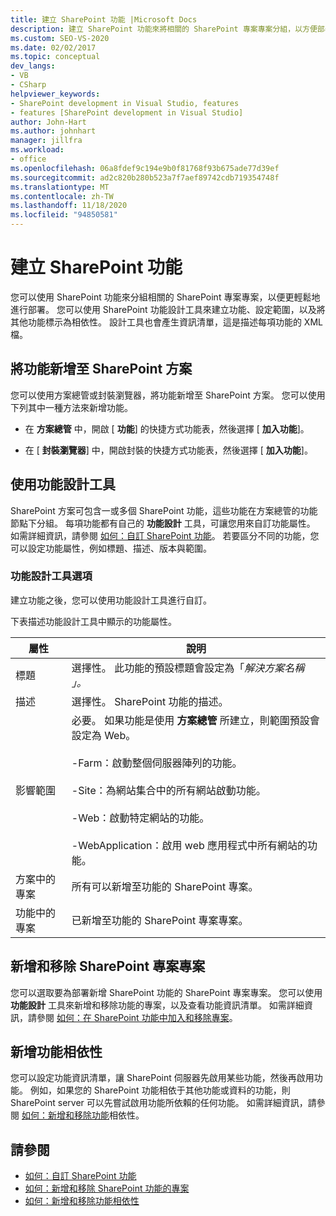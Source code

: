 ```yaml
---
title: 建立 SharePoint 功能 |Microsoft Docs
description: 建立 SharePoint 功能來將相關的 SharePoint 專案專案分組，以方便部署。 將功能新增至 SharePoint 方案。 使用功能設計工具。
ms.custom: SEO-VS-2020
ms.date: 02/02/2017
ms.topic: conceptual
dev_langs:
- VB
- CSharp
helpviewer_keywords:
- SharePoint development in Visual Studio, features
- features [SharePoint development in Visual Studio]
author: John-Hart
ms.author: johnhart
manager: jillfra
ms.workload:
- office
ms.openlocfilehash: 06a8fdef9c194e9b0f81768f93b675ade77d39ef
ms.sourcegitcommit: ad2c820b280b523a7f7aef89742cdb719354748f
ms.translationtype: MT
ms.contentlocale: zh-TW
ms.lasthandoff: 11/18/2020
ms.locfileid: "94850581"
---
```

# <a name="create-sharepoint-features"></a>建立 SharePoint 功能
  您可以使用 SharePoint 功能來分組相關的 SharePoint 專案專案，以便更輕鬆地進行部署。 您可以使用 SharePoint 功能設計工具來建立功能、設定範圍，以及將其他功能標示為相依性。 設計工具也會產生資訊清單，這是描述每項功能的 XML 檔。

## <a name="add-features-to-the-sharepoint-solution"></a>將功能新增至 SharePoint 方案
 您可以使用方案總管或封裝瀏覽器，將功能新增至 SharePoint 方案。 您可以使用下列其中一種方法來新增功能。

- 在 **方案總管** 中，開啟 [ **功能**] 的快捷方式功能表，然後選擇 [ **加入功能**]。

- 在 [ **封裝瀏覽器**] 中，開啟封裝的快捷方式功能表，然後選擇 [ **加入功能**]。

## <a name="using-the-feature-designer"></a>使用功能設計工具
 SharePoint 方案可包含一或多個 SharePoint 功能，這些功能在方案總管的功能節點下分組。 每項功能都有自己的 **功能設計** 工具，可讓您用來自訂功能屬性。 如需詳細資訊，請參閱 [如何：自訂 SharePoint 功能](../sharepoint/how-to-customize-a-sharepoint-feature.md)。 若要區分不同的功能，您可以設定功能屬性，例如標題、描述、版本與範圍。

### <a name="feature-designer-options"></a>功能設計工具選項
 建立功能之後，您可以使用功能設計工具進行自訂。

 下表描述功能設計工具中顯示的功能屬性。

|屬性|說明|
|--------------|-----------------|
|標題|選擇性。 此功能的預設標題會設定為「*解決方案名稱* *」。*|
|描述|選擇性。 SharePoint 功能的描述。|
|影響範圍|必要。 如果功能是使用 **方案總管** 所建立，則範圍預設會設定為 Web。<br /><br /> -Farm：啟動整個伺服器陣列的功能。<br /><br /> -Site：為網站集合中的所有網站啟動功能。<br /><br /> -Web：啟動特定網站的功能。<br /><br /> -WebApplication：啟用 web 應用程式中所有網站的功能。|
|方案中的專案|所有可以新增至功能的 SharePoint 專案。|
|功能中的專案|已新增至功能的 SharePoint 專案專案。|

## <a name="add-and-remove-sharepoint-project-items"></a>新增和移除 SharePoint 專案專案
 您可以選取要為部署新增 SharePoint 功能的 SharePoint 專案專案。 您可以使用 **功能設計** 工具來新增和移除功能的專案，以及查看功能資訊清單。 如需詳細資訊，請參閱 [如何：在 SharePoint 功能中加入和移除專案](../sharepoint/how-to-add-and-remove-items-to-sharepoint-features.md)。

## <a name="add-feature-dependencies"></a>新增功能相依性
 您可以設定功能資訊清單，讓 SharePoint 伺服器先啟用某些功能，然後再啟用功能。 例如，如果您的 SharePoint 功能相依于其他功能或資料的功能，則 SharePoint server 可以先嘗試啟用功能所依賴的任何功能。 如需詳細資訊，請參閱 [如何：新增和移除功能](../sharepoint/how-to-add-and-remove-feature-dependencies.md)相依性。

## <a name="see-also"></a>請參閱
- [如何：自訂 SharePoint 功能](../sharepoint/how-to-customize-a-sharepoint-feature.md)
- [如何：新增和移除 SharePoint 功能的專案](../sharepoint/how-to-add-and-remove-items-to-sharepoint-features.md)
- [如何：新增和移除功能相依性](../sharepoint/how-to-add-and-remove-feature-dependencies.md)
